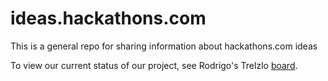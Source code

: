 ideas.hackathons.com
====================

This is a general repo for sharing information about hackathons.com ideas

To view our current status of our project, see Rodrigo's Trelzlo [board](https://trello.com/b/lOMf71Fp).
